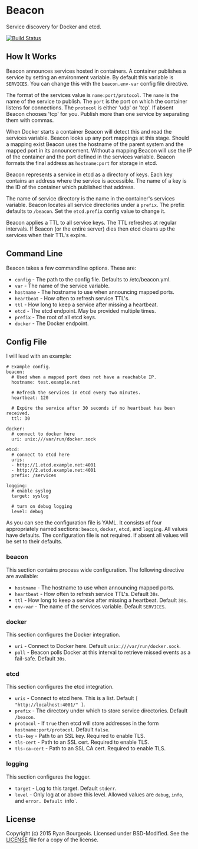 Beacon
======
Service discovery for Docker and etcd.

[![Build Status](https://travis-ci.org/BlueDragonX/beacon.svg?branch=master)](https://travis-ci.org/BlueDragonX/beacon)

How It Works
------------
Beacon announces services hosted in containers. A container publishes a service by setting an environment variable. By default this variable is `SERVICES`. You can change this with the `beacon.env-var` config file directive.

The format of the services value is `name:port/protocol`. The `name` is the name of the service to publish. The `port` is the port on which the container listens for connections. The `protocol` is either 'udp' or 'tcp'. If absent Beacon chooses 'tcp' for you. Publish more than one service by separating them with commas.

When Docker starts a container Beacon will detect this and read the services variable. Beacon looks up any port mappings at this stage. Should a mapping exist Beacon uses the hostname of the parent system and the mapped port in its announcement. Without a mapping Beacon will use the IP of the container and the port defined in the services variable. Beacon formats the final address as `hostname:port` for storage in etcd.

Beacon represents a service in etcd as a directory of keys. Each key contains an address where the service is accessible. The name of a key is the ID of the container which published that address.

The name of service directory is the name in the container's services variable. Beacon locates all service directories under a `prefix`. The prefix defaults to `/beacon`. Set the `etcd.prefix` config value to change it.

Beacon applies a TTL to all service keys. The TTL refreshes at regular intervals. If Beacon (or the entire server) dies then etcd cleans up the services when their TTL's expire.

Command Line 
------------
Beacon takes a few commandline options. These are:

* `config` - The path to the config file. Defaults to /etc/beacon.yml.
* `var` - The name of the service variable.
* `hostname` - The hostname to use when announcing mapped ports.
* `heartbeat` - How often to refresh service TTL's.
* `ttl` - How long to keep a service after missing a heartbeat.
* `etcd` - The etcd endpoint. May be provided multiple times.
* `prefix` - The root of all etcd keys.
* `docker` - The Docker endpoint.

Config File
-----------
I will lead with an example:

	# Example config.
	beacon:
      # Used when a mapped port does not have a reachable IP.
	  hostname: test.example.net

	  # Refresh the services in etcd every two minutes.
	  heartbeat: 120

	  # Expire the service after 30 seconds if no heartbeat has been received.
	  ttl: 30

	docker:
	  # connect to docker here
	  uri: unix:///var/run/docker.sock

	etcd:
	  # connect to etcd here
	  uris:
	  - http://1.etcd.example.net:4001
	  - http://2.etcd.example.net:4001
	  prefix: /services

	logging:
	  # enable syslog
	  target: syslog

	  # turn on debug logging
	  level: debug

As you can see the configuration file is YAML. It consists of four appropriately named sections: `beacon`, `docker`, `etcd`, and `logging`. All values have defaults. The configuration file is not required. If absent all values will be set to their defaults.

### beacon
This section contains process wide configuration. The following directive are available:

* `hostname` - The hostname to use when announcing mapped ports.
* `heartbeat` - How often to refresh service TTL's. Default `30s`.
* `ttl` - How long to keep a service after missing a heartbeat. Default `30s`.
* `env-var` - The name of the services variable. Default `SERVICES`.

### docker
This section configures the Docker integration.

* `uri` - Connect to Docker here. Default `unix:///var/run/docker.sock`.
* `poll` - Beacon polls Docker at this interval to retrieve missed events as a fail-safe. Default `30s`.

### etcd
This section configures the etcd integration.

* `uris` - Connect to etcd here. This is a list. Default `[ "http://localhost:4001/" ]`.
* `prefix` - The directory under which to store service directories. Default `/beacon`.
* `protocol` - If `true` then etcd will store addresses in the form `hostname:port/protocol`. Default `false`.
* `tls-key` - Path to an SSL key. Required to enable TLS.
* `tls-cert` - Path to an SSL cert. Required to enable TLS.
* `tls-ca-cert` - Path to an SSL CA cert. Required to enable TLS.

### logging
This section configures the logger.

* `target` - Log to this target. Default `stderr`.
* `level` - Only log at or above this level. Allowed values are `debug`, `info`, and `error. Default `info`.

License
-------
Copyright (c) 2015 Ryan Bourgeois. Licensed under BSD-Modified. See the [LICENSE][1] file for a copy of the license.

[1]: https://raw.githubusercontent.com/BlueDragonX/beacon/master/LICENSE "Beacon License"
